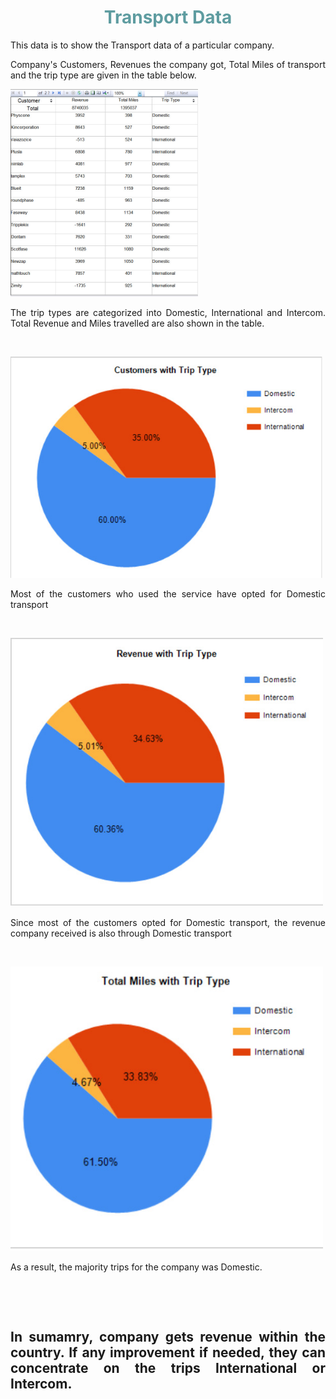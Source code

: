 <html>
<head>
	
</head>
<body>
<h1 style="color: #5e9ca0; text-align: center;">Transport Data</h1>
<p style="text-align: justify;">This data is to show the Transport data of a particular company.</p>
<p style="text-align: justify;">Company's Customers, Revenues the company got, Total Miles of transport and the trip type are given in the table below.</p>
<p style="text-align: justify;"><img src="Images/TransportData01.jpg" alt="" width="300" /></p>
<p style="text-align: justify;">The trip types are categorized into Domestic, International and Intercom. Total Revenue and Miles travelled are also shown in the table.</p>
<p style="text-align: justify;">&nbsp;</p>
<p style="text-align: justify;"><img src="Images/TransportData02.jpg" alt="" width="500" /></p>
<p style="text-align: justify;">Most of the customers who used the service have opted for Domestic transport</p>
<p style="text-align: justify;">&nbsp;</p>
<p style="text-align: justify;"><img src="Images/TransportData03.jpg" alt="" width="500" /></p>
<p style="text-align: justify;">Since most of the customers opted for Domestic transport, the revenue company received is also through Domestic transport</p>
<p style="text-align: justify;">&nbsp;</p>
<p style="text-align: justify;"><img src="Images/TransportData04.jpg" alt="" width="500" /></p>
<p style="text-align: justify;">As a result, the majority trips for the company was Domestic.</p>
<p style="text-align: justify;">&nbsp;</p>
<p style="text-align: justify;"><img src="Images/TransportData.jpg" alt="" width="800" /></p>
<h2 style="text-align: justify;"><strong>In sumamry, company gets revenue within the country. If any improvement if needed, they can concentrate on the trips International or Intercom.</strong></h2>
</body>
</html>
